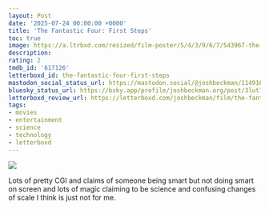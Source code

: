 ```yaml
---
layout: Post
date: '2025-07-24 00:00:00 +0000'
title: 'The Fantastic Four: First Steps'
toc: true
image: https://a.ltrbxd.com/resized/film-poster/5/4/3/9/6/7/543967-the-fantastic-four-first-steps-0-600-0-900-crop.jpg?v=ab7c919b04
description:
rating: 2
tmdb_id: '617126'
letterboxd_id: the-fantastic-four-first-steps
mastodon_social_status_url: https://mastodon.social/@joshbeckman/114916503592479979
bluesky_status_url: https://bsky.app/profile/joshbeckman.org/post/3lut7rsmpw72l
letterboxd_review_url: https://letterboxd.com/joshbeckman/film/the-fantastic-four-first-steps/
tags:
- movies
- entertainment
- science
- technology
- letterboxd
---
```


 <p><img src="https://a.ltrbxd.com/resized/film-poster/5/4/3/9/6/7/543967-the-fantastic-four-first-steps-0-600-0-900-crop.jpg?v=ab7c919b04"/></p> <p>Lots of pretty CGI and claims of someone being smart but not doing smart on screen and lots of magic claiming to be science and confusing changes of scale I think is just not for me.</p> 
